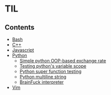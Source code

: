 TIL
===

Contents
--------

+ [Bash](bash)
+ [C++](cpp)
+ [Javascript](javascript)
+ [Python](python)
    - [Simple python OOP-based exchange rate](python/exchange)
    - [Testing python's variable scope](python/scope)
    - [Python super function testing](python/super)
    - [Python multiline string](python/docstring)
    - [BrainFuck interpreter](python/brainfuck)
+ [Vim](vim)
